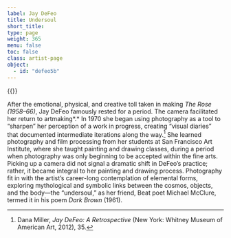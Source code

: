 ```yaml
---
label: Jay DeFeo
title: Undersoul
short_title:
type: page
weight: 365
menu: false
toc: false
class: artist-page
object:
  - id: "defeo5b"
---
```

{{<q-figure id="defeo5b">}}

After the emotional, physical, and creative toll taken in making *The Rose (1958–66)*, Jay DeFeo famously rested for a period. The camera facilitated her return to artmaking*.* In 1970 she began using photography as a tool to “sharpen” her perception of a work in progress, creating “visual diaries” that documented intermediate iterations along the way.[^1] She learned photography and film processing from her students at San Francisco Art Institute, where she taught painting and drawing classes, during a period when photography was only beginning to be accepted within the fine arts. Picking up a camera did not signal a dramatic shift in DeFeo’s practice; rather, it became integral to her painting and drawing process. Photography fit in with the artist’s career-long contemplation of elemental forms, exploring mythological and symbolic links between the cosmos, objects, and the body—the “undersoul,” as her friend, Beat poet Michael McClure, termed it in his poem *Dark Brown* (1961).

[^1]: Dana Miller, *Jay DeFeo: A Retrospective* (New York: Whitney Museum of American Art, 2012), 35.
